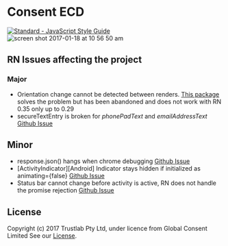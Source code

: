 # Consent ECD
[![Standard - JavaScript Style Guide](https://cdn.rawgit.com/feross/standard/master/badge.svg)](https://github.com/feross/standard)
![screen shot 2017-01-18 at 10 56 50 am](https://cloud.githubusercontent.com/assets/4153188/22057322/ee5f22c6-dd6c-11e6-9c53-4f5659f2f25c.png)
## RN Issues affecting the project

### Major
* Orientation change cannot be detected between renders. [This package](https://github.com/yamill/react-native-orientation) solves the problem but has been abandoned and does not work with RN 0.35 only up to 0.29
* secureTextEntry is broken for *phonePadText* and *emailAddressText* [Github Issue](https://github.com/facebook/react-native/issues/10678)

## Minor
* response.json() hangs when chrome debugging [Github Issue](https://github.com/facebook/react-native/issues/6679)
* [ActivityIndicator][Android] Indicator stays hidden if initialized as animating={false} [Github Issue](https://github.com/facebook/react-native/issues/9023)
* Status bar cannot change before activity is active, RN does not handle the promise rejection [Github Issue](https://github.com/facebook/react-native/issues/6700)

## License

Copyright (c) 2017 Trustlab Pty Ltd, under licence from Global Consent Limited
See our [License](https://github.com/TrustlabTech/ecd-rn/blob/master/LICENSE.md).
